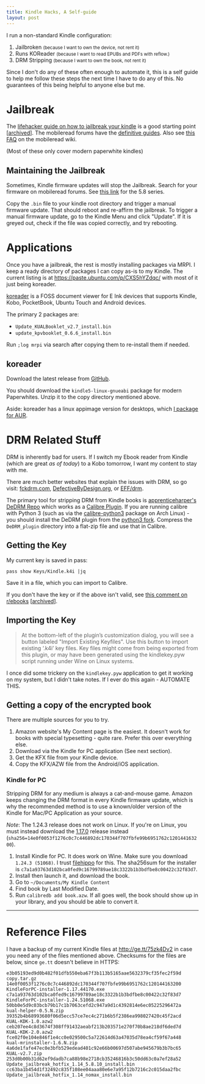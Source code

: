 ```yaml
---
title: Kindle Hacks, A Self-guide
layout: post
---
```


I run a non-standard Kindle configuration:

1.  Jailbroken <small>(because I want to own the device, not rent it)</small>
2.  Runs KOReader <small>(because I want to read EPUBs and PDFs with reflow.)</small>
3.  DRM Stripping <small>(because I want to own the book, not rent it)</small>

Since I don't do any of these often enough to automate it, this is a self guide to help me follow these steps the next time I have to do any of this. No guarantees of this being helpful to anyone else but me.

# Jailbreak

The [lifehacker guide on how to jailbreak your kindle][lh] is a good starting point [[archived][lha]]. The mobileread forums have the [definitive guides][jb1]. Also see [this FAQ][faq] on the mobileread wiki.

(Most of these only cover modern paperwhite kindles)

## Maintaining the Jailbreak

Sometimes, Kindle firmware updates will stop the Jailbreak. Search for your firmware on mobileread forums. See [this link][fw] for the 5.8 series.

Copy the `.bin` file to your kindle root directory and trigger a manual firmware update. That should reboot and re-affirm the jailbreak. To trigger a manual firmware update, go to the Kindle Menu and click "Update". If it is greyed out, check if the file was copied correctly, and try rebooting.

# Applications

Once you have a jailbreak, the rest is mostly installing packages via MRPI. I keep a ready directory of packages I can copy as-is to my Kindle. The current listing is at <https://paste.ubuntu.com/p/CXS5hYZdqc/> with most of it just being koreader.

[koreader][ko] is a FOSS document viewer for E Ink devices that supports Kindle, Kobo, PocketBook, Ubuntu Touch and Android devices.

The primary 2 packages are:

-   `Update_KUALBooklet_v2.7_install.bin`
-   `update_kpvbooklet_0.6.6_install.bin`

Run `;log mrpi` via search after copying them to re-install them if needed.

## koreader

Download the latest release from [GitHub][koreader-release].

You should download the `kindle5-linux-gnueabi` package for modern Paperwhites. Unzip it to the copy directory mentioned above.

Aside: koreader has a linux appimage version for desktops, which [I package for AUR][ko-aur].

# DRM Related Stuff

DRM is inherently bad for users. If I switch my Ebook reader from Kindle (which are great _as of today_) to
a Kobo tomorrow, I want my content to stay with me.

There are much better websites that explain the issues with DRM, so go visit: [fckdrm.com](https://fckdrm.com/), [DefectiveByDesign.org][dbd], or [EFF/drm][eff-drm].

The primary tool for stripping DRM from Kindle books is [apprenticeharper's DeDRM Repo][dedrm] which works as a [Calibre Plugin](https://calibre-ebook.com/). If you are running calibre with Python 3 (such as via the [calibre-python3](https://www.archlinux.org/packages/community/x86_64/calibre-python3/) package on Arch Linux) - you should install the DeDRM plugin from the [python3 fork](https://github.com/lalmeras/DeDRM_tools/tree/Python3/DeDRM_plugin). Compress the `DeDRM_plugin` directory into a flat-zip file and use that in Calibre.

## Getting the Key

My current key is saved in pass:

`pass show Keys/Kindle.k4i |jq`

Save it in a file, which you can import to Calibre.

If you don't have the key or if the above isn't valid, see [this comment on r/ebooks](https://www.reddit.com/r/ebooks/comments/2muccd/remove_drm_restrictions_from_almost_any_type_of/cm8f5gt/) [[archived](https://web.archive.org/web/20190326171740/https://www.reddit.com/r/ebooks/comments/2muccd/remove_drm_restrictions_from_almost_any_type_of/cm8f5gt/)].

## Importing the Key

> At the bottom-left of the plugin’s customization dialog, you will see a button labeled "Import Existing Keyfiles". Use this button to import existing ‘.k4i’ key files. Key files might come from being exported from this plugin, or may have been generated using the kindlekey.pyw script running under Wine on Linux systems.

I once did some trickery on the `kindlekey.pyw` application to get it working on my system, but I didn't take notes. If I ever do this again - AUTOMATE THIS.

## Getting a copy of the encrypted book

There are multiple sources for you to try.

1. Amazon website's My Content page is the easiest. It doesn't work for books with special typesetting - quite rare. Prefer this over everything else.
2. Download via the Kindle for PC application (See next section).
3. Get the KFX file from your Kindle device.
4. Copy the KFX/AZW file from the Android/iOS application.

### Kindle for PC

Stripping DRM for any medium is always a cat-and-mouse game. Amazon keeps changing the DRM format in every Kindle firmware update, which is why the recommended method is to use a known/older version of the Kindle for Mac/PC Application as your source.

_Note_: The 1.24.3 release does not work on Linux. If you're on Linux, you must instead download the [1.17.0](https://filehippo.com/download_kindle_for_pc/download/a6284b51053b0e38f4b9f90d4470bd91/) release instead (`sha256=14e0f0053f1276c0c7c446892dc170344f707fbfe99b6951762c120144163200`).

1.  Install Kindle for PC. It does work on Wine. Make sure you download `1.24.3 (51068)`. I trust [filehippo](https://filehippo.com/download_kindle_for_pc/download/ef9369348002466588fd3316af6e00fb/) for this. The sha256sum for the installer is `c7a1a93763d102bca0fed9c16799789ae18c3322b1b3bdfbe8c00422c32f83d7`.
2.  Install then launch it, and download the book.
3.  Go to `~/Documents/My Kindle Content`
4.  Find book by Last Modified Date.
5.  Run `calibredb add book.azw`. If all goes well, the book should show up in your library, and you should be able to convert it.

---

# Reference Files

I have a backup of my current Kindle files at http://ge.tt/75zk4Dv2 in case you need any of the files mentioned above. Checksums for the files are below, since `ge.tt` doesn't believe in HTTPS:

```
e3b05193ed9d0b482f01dfb550eba67f3b113b5165aae5632379cf35fec2f59d  copy.tar.gz
14e0f0053f1276c0c7c446892dc170344f707fbfe99b6951762c120144163200  KindleForPC-installer-1.17.44170.exe
c7a1a93763d102bca0fed9c16799789ae18c3322b1b3bdfbe8c00422c32f83d7  KindleForPC-installer-1.24.51068.exe
50bb0e5d9c03bcb79b17c1b7063cefd2c947a9d1c4392814e6ec05225296472a  kual-helper-0.5.N.zip
39352b4b68993680f06d5ecc57ce7ec4c271b6b5f2386ea998027420c45f2acd  KUAL-KDK-1.0.azw2
ceb207ee4c8d3674f308ff91432aeabf213b203571e270f70b8ae218df6ded7d  KUAL-KDK-2.0.azw2
fce02f0e104e846f1e4cc0e029500c5a722614d63a47035d78ea4cf59f67a448  kual-mrinstaller-1.6.N.zip
4a6de1fafe47ec0e3bfb529edead401c92e66b00697d507abe945679b3b7bc65  KUAL-v2.7.zip
253d0b00b31d62ef9dadb7ca88b98e2718cb35246816b3c50dd63c0a7ef28a52  Update_jailbreak_hotfix_1.14_5.8.10_install.bin
cc63ba1b454d1f32492c835f108ee04aaa80e6e7a95f12b7216c2c015daa2fbc  Update_jailbreak_hotfix_1.14_nomax_install.bin
```

[lh]: https://lifehacker.com/how-to-jailbreak-your-kindle-1783864074 "Lifehacker's Guide on how to Jailbreak a Kindle"
[lha]: https://outline.com/cEZNAt
[jb1]: https://www.mobileread.com/forums/showthread.php?t=275881
[faq]: https://wiki.mobileread.com/wiki/5_x_Jailbreak#Will_this_jail_break_work_on_my_current_firmware.3F
[fw]: https://www.mobileread.com/forums/showthread.php?p=3562050
[ko]: https://koreader.rocks
[koreader-release]: https://github.com/koreader/koreader/releases/latest
[ko-aur]: https://aur.archlinux.org/packages/koreader-appimage/
[dbd]: https://www.defectivebydesign.org
[eff-drm]: https://www.eff.org/issues/drm
[dedrm]: https://github.com/apprenticeharper/DeDRM_tools
